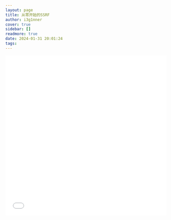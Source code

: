 ```yaml
---
layout: page
title: 从零开始的SSRF
author: i3g1nner
cover: true
sidebar: []
readmore: true
date: 2024-01-31 20:01:24
tags:
---
```


<iframe src="//player.bilibili.com/player.html?aid=1350076825&bvid=BV14B42167Kd&cid=1425349493&p=1" allowfullscreen="allowfullscreen" width="100%" height="500" scrolling="no" frameborder="0" sandbox="allow-top-navigation allow-same-origin allow-forms allow-scripts"></iframe>